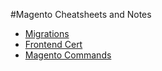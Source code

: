 #Magento Cheatsheets and Notes

* [Migrations](migrations.md)
* [Frontend Cert](frontend-cert)
* [Magento Commands](magento-commands)

